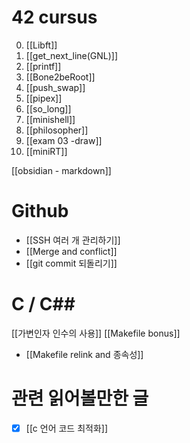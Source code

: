 # 42 cursus
0. [[Libft]]
1. [[get_next_line(GNL)]]
2. [[printf]]
3. [[Bone2beRoot]]
4. [[push_swap]]
5. [[pipex]]
6. [[so_long]]
7. [[minishell]]
8. [[philosopher]] 
9. [[exam 03 -draw]]
10. [[miniRT]]

[[obsidian - markdown]]

# Github
- [[SSH 여러 개 관리하기]]
- [[Merge and conflict]]
- [[git commit 되돌리기]]



# C / C\#\#
[[가변인자 인수의 사용]]
[[Makefile bonus]]
- [[Makefile relink and 종속성]]


# 관련  읽어볼만한 글
- [x] [[c 언어 코드 최적화]]